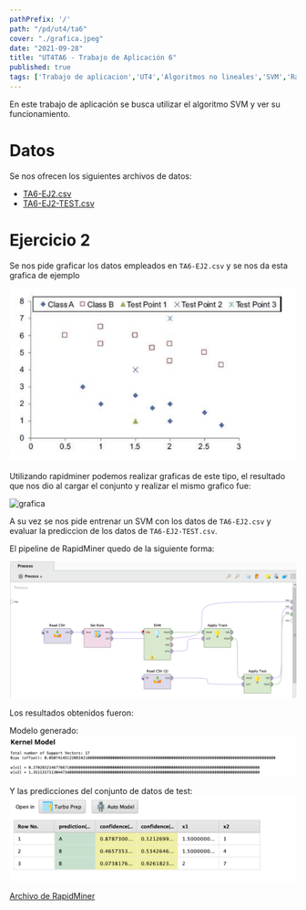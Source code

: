 ```yaml
---
pathPrefix: '/'
path: "/pd/ut4/ta6"
cover: "./grafica.jpeg"
date: "2021-09-28"
title: "UT4TA6 - Trabajo de Aplicación 6"
published: true
tags: ['Trabajo de aplicacion','UT4','Algoritmos no lineales','SVM','RapidMiner']
---
```


En este trabajo de aplicación se busca utilizar el algoritmo SVM y ver su funcionamiento.

# Datos

Se nos ofrecen los siguientes archivos de datos:
- [TA6-EJ2.csv](https://github.com/JuanFKurucz/ia-portfolio/blob/main/content/posts/ut/ut4/ta/ta6/TA6-EJ2.csv)
- [TA6-EJ2-TEST.csv](https://github.com/JuanFKurucz/ia-portfolio/blob/main/content/posts/ut/ut4/ta/ta6/TA6-EJ2-TEST.csv)

# Ejercicio 2

Se nos pide graficar los datos empleados en `TA6-EJ2.csv` y se nos da esta grafica de ejemplo

![grafica-ejemplo](https://github.com/JuanFKurucz/ia-portfolio/blob/main/content/posts/ut/ut4/ta/ta6/grafica_ejemplo.png?raw=true)

Utilizando rapidminer podemos realizar graficas de este tipo, el resultado que nos dio al cargar el conjunto y realizar el mismo grafico fue:

![grafica](https://github.com/JuanFKurucz/ia-portfolio/blob/main/content/posts/ut/ut4/ta/ta6/grafica.png?raw=true)

A su vez se nos pide entrenar un SVM con los datos de `TA6-EJ2.csv` y evaluar la prediccion de los datos de `TA6-EJ2-TEST.csv`.

El pipeline de RapidMiner quedo de la siguiente forma:

![rapidminer](https://github.com/JuanFKurucz/ia-portfolio/blob/main/content/posts/ut/ut4/ta/ta6/rapidminer.png?raw=true)

Los resultados obtenidos fueron:

Modelo generado:
![modelo](https://github.com/JuanFKurucz/ia-portfolio/blob/main/content/posts/ut/ut4/ta/ta6/model.png?raw=true)

Y las predicciones del conjunto de datos de test:
![test](https://github.com/JuanFKurucz/ia-portfolio/blob/main/content/posts/ut/ut4/ta/ta6/result_test.png?raw=true)

[Archivo de RapidMiner](https://github.com/JuanFKurucz/ia-portfolio/blob/main/content/posts/ut/ut4/ta/ta6/ut4-ta6-ej2.rmp)

